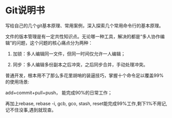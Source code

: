 # Git说明书

写给自己的几个git基本原理、常用案例，深入探索几个常用命令行的基本原理。

文件的版本管理是有一定共性知识点。无论哪一种工具，解决的都是“多人协作编辑”的问题，这个问题的核心痛点分为两种：

1. 加锁：多人编辑同一文件，但同一时间仅允许一人编辑；

2. 同步：多人编辑多份副本之后冲突，之后同步合并，手动处理冲突。

普通开发，根本用不了那么多花里胡哨的装逼技巧，掌握十个命令足以覆盖99%的使用场景:

add+commit+pull+push， 能完成90%的日常工作；

再加上rebase, rebase -i, gcb, gco, stash, reset能完成99%工作,剩下1%不用记,记不住没事,遇到就现查。
